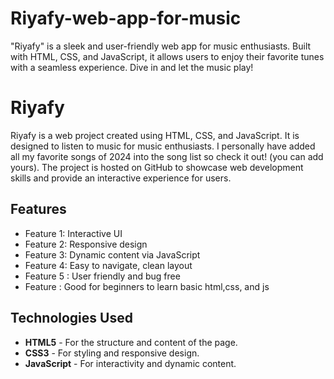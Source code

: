 # Riyafy-web-app-for-music
"Riyafy" is a sleek and user-friendly web app for music enthusiasts. Built with HTML, CSS, and JavaScript, it allows users to enjoy their favorite tunes with a seamless experience. Dive in and let the music play!

# Riyafy

Riyafy is a web project created using HTML, CSS, and JavaScript. It is designed to listen to music for music enthusiasts. I personally have added all my favorite songs of 2024 into the song list so check it out! (you can add yours). The project is hosted on GitHub to showcase web development skills and provide an interactive experience for users.

## Features

- Feature 1: Interactive UI
- Feature 2: Responsive design
- Feature 3: Dynamic content via JavaScript
- Feature 4: Easy to navigate, clean layout
- Feature 5 : User friendly and bug free
- Feature : Good for beginners to learn basic html,css, and js

## Technologies Used

- **HTML5** - For the structure and content of the page.
- **CSS3** - For styling and responsive design.
- **JavaScript** - For interactivity and dynamic content.

